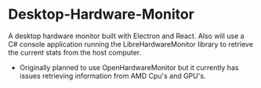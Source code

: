 # Desktop-Hardware-Monitor
A desktop hardware monitor built with Electron and React. 
Also will use a C# console application running the LibreHardwareMonitor library to retrieve the current stats from the host computer.
- Originally planned to use OpenHardwareMonitor but it currently has issues retrieving information from AMD Cpu's and GPU's.
